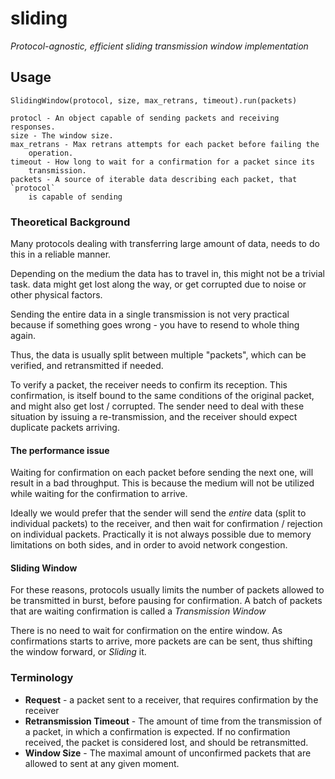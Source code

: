 # sliding
_Protocol-agnostic, efficient sliding transmission window implementation_

## Usage
    SlidingWindow(protocol, size, max_retrans, timeout).run(packets)
    
    protocl - An object capable of sending packets and receiving responses.
    size - The window size.
    max_retrans - Max retrans attempts for each packet before failing the
        operation.
    timeout - How long to wait for a confirmation for a packet since its
        transmission.
    packets - A source of iterable data describing each packet, that `protocol`
        is capable of sending

### Theoretical Background
Many protocols dealing with transferring large amount of data, needs to do this 
in a reliable manner.

Depending on the medium the data has to travel in, this might not be a trivial 
task. data might get lost along the way, or get corrupted due to noise or other 
physical factors.

Sending the entire data in a single transmission is not very practical because 
if something goes wrong - you have to resend to whole thing again.

Thus, the data is usually split between multiple "packets", which can be 
verified, and retransmitted if needed.

To verify a packet, the receiver needs to confirm its reception.
This confirmation, is itself bound to the same conditions of the original 
packet, and might also get lost / corrupted.
The sender need to deal with these situation by issuing a re-transmission, and 
the receiver should expect duplicate packets arriving.

#### The performance issue
Waiting for confirmation on each packet before sending the next one, will
result in a bad throughput. This is because the medium will not be utilized
while waiting for the confirmation to arrive.
 
Ideally we would prefer that the sender will send the _entire_ data (split to
individual packets) to the receiver, and then wait for confirmation / rejection
on individual packets. Practically it is not always possible due to memory
limitations on both sides, and in order to avoid network congestion.

#### Sliding Window
For these reasons, protocols usually limits the number of packets allowed to be
transmitted in burst, before pausing for confirmation. 
A batch of packets that are waiting confirmation is called a _Transmission Window_

There is no need to wait for confirmation on the entire window. As confirmations
starts to arrive, more packets are can be sent, thus shifting the window
forward, or _Sliding_ it. 

### Terminology
 - **Request** - a packet sent to a receiver, that requires confirmation by the 
 receiver
 - **Retransmission Timeout** - The amount of time from the transmission of a 
 packet, in which a confirmation is expected. If no confirmation received, the 
 packet is considered lost, and should be retransmitted.
 - **Window Size** - The maximal amount of unconfirmed packets that are allowed
 to sent at any given moment.
